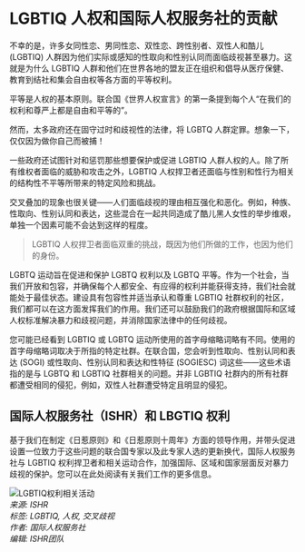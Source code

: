 # LGBTIQ 人权和国际人权服务社的贡献

不幸的是，许多女同性恋、男同性恋、双性恋、跨性别者、双性人和酷儿 (LGBTIQ) 人群因为他们实际或感知的性取向和性别认同而面临歧视甚至暴力。这就是为什么 LGBTIQ 人群和他们在世界各地的盟友正在组织和倡导从医疗保健、教育到结社和集会自由权等各方面的平等权利。

平等是人权的基本原则。联合国《世界人权宣言》的第一条提到每个人“在我们的权利和尊严上都是自由和平等的”。

然而，太多政府还在固守过时和歧视性的法律，将 LGBTQ 人群定罪。想象一下，仅仅因为做你自己而被捕！

一些政府还试图针对和惩罚那些想要保护或促进 LGBTIQ 人群人权的人。除了所有维权者面临的威胁和攻击之外，LGBTIQ 人权捍卫者还面临与性别和性行为相关的结构性不平等所带来的特定风险和挑战。

交叉叠加的现象也很关键——人们面临歧视的理由相互强化和恶化。例如，种族、性取向、性别认同和表达，这些混合在一起共同造成了酷儿黑人女性的举步维艰，单独一个因素可能不会达到这样的程度。

> LGBTIQ 人权捍卫者面临双重的挑战，既因为他们所做的工作，也因为他们的身份。

LGBTQ 运动旨在促进和保护 LGBTQ 权利以及 LGBTQ 平等。作为一个社会，当我们开放和包容，并确保每个人都安全、有应得的权利并能获得支持，我们社会就能处于最佳状态。建设具有包容性并适当承认和尊重 LGBTIQ 社群权利的社区，我们都可以在这方面发挥我们的作用。我们还可以鼓励我们的政府根据国际和区域人权标准解决暴力和歧视问题，并消除国家法律中的任何歧视。

您可能已经看到 LGBTIQ 或 LGBTQ 运动所使用的首字母缩略词略有不同。使用的首字母缩略词取决于所指的特定社群。在联合国，您会听到性取向、性别认同和表达 (SOGI) 或性取向、性别认同和表达和性特征 (SOGIESC) 词这些——这些术语指的是与 LGBTQ 和 LGBTIQ 社群相关的问题。并非 LGBTIQ 社群内的所有社群都遭受相同的侵犯，例如，双性人社群遭受特定且明显的侵犯。

## 国际人权服务社（ISHR）和 LBGTIQ 权利

基于我们在制定《日惹原则》和《日惹原则十周年》方面的领导作用，并带头促进设置一位致力于这些问题的联合国专家以及此专家人选的更新换代，国际人权服务社与 LGBTIQ 权利捍卫者和相关运动合作，加强国际、区域和国家层面反对暴力歧视的保护。您可以在此处阅读有关我们工作的更多信息。

![LGBTIQ权利相关活动](链接到相关图片)  
*来源: ISHR*  
*标签: LGBTIQ, 人权, 交叉歧视*  
*作者: 国际人权服务社*  
*编辑: ISHR团队*  
<!-- tcd_original_link https://ishr.ch/zh-hans/%E5%85%B3%E4%BA%8E%E4%BA%BA%E6%9D%83/%E4%BB%80%E4%B9%88%E6%98%AF%E4%BA%BA%E6%9D%83/%E5%90%8C%E5%BF%97%E6%9D%83/ -->
